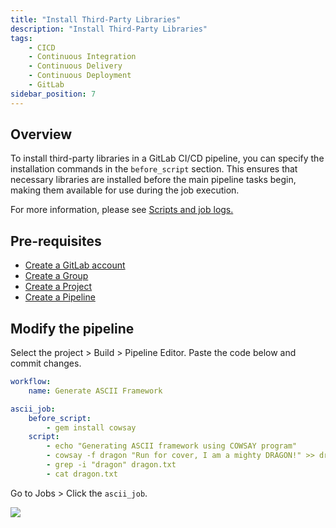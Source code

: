 ```yaml
---
title: "Install Third-Party Libraries"
description: "Install Third-Party Libraries"
tags: 
    - CICD
    - Continuous Integration
    - Continuous Delivery
    - Continuous Deployment
    - GitLab
sidebar_position: 7
---
```




## Overview

To install third-party libraries in a GitLab CI/CD pipeline, you can specify the installation commands in the `before_script` section. This ensures that necessary libraries are installed before the main pipeline tasks begin, making them available for use during the job execution.

For more information, please see [Scripts and job logs.](https://docs.gitlab.com/ee/ci/yaml/script.html#set-a-default-before_script-or-after_script-for-all-jobs)

## Pre-requisites 

- [Create a GitLab account](/docs/017-Version-Control-and-CICD/010-GitLab-Notes/001-GitLab-CICD.md#create-a-gitlab-account)
- [Create a Group](/docs/017-Version-Control-and-CICD/010-GitLab-Notes/001-GitLab-CICD.md#groups)
- [Create a Project](/docs/017-Version-Control-and-CICD/010-GitLab-Notes/001-GitLab-CICD.md#projects)
- [Create a Pipeline](/docs/017-Version-Control-and-CICD/010-GitLab-Notes/003-Pipelines.md#creating-a-pipeline)

## Modify the pipeline

Select the project > Build > Pipeline Editor. Paste the code below and commit changes.

```yaml
workflow:
    name: Generate ASCII Framework 

ascii_job:
    before_script:
        - gem install cowsay
    script:
        - echo "Generating ASCII framework using COWSAY program"
        - cowsay -f dragon "Run for cover, I am a mighty DRAGON!" >> dragon.txt
        - grep -i "dragon" dragon.txt 
        - cat dragon.txt
```

Go to Jobs > Click the `ascii_job`.

![](/img/docs/12082024-gitlab-ascii-job.png)
